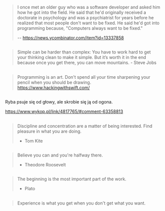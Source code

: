 >I once met an older guy who was a software developer and asked him how he got into the field. He said that he'd originally received a doctorate in psychology and was a psychiatrist for years before he realized that most people don't want to be fixed. He said he'd got into programming because, "Computers always want to be fixed."
>
>-- https://news.ycombinator.com/item?id=13337858

##

>Simple can be harder than complex: You have to work hard to get your thinking clean to make it simple. But it’s worth it in the end because once you get there, you can move mountains. - Steve Jobs

##

>Programming is an art. Don't spend all your time sharpening your pencil when you should be drawing. https://www.hackingwithswift.com/

##

Ryba psuje się od głowy, ale skrobie się ją od ogona.

https://www.wykop.pl/link/4817765/#comment-63358813

##

>Discipline and concentration are a matter of being interested.
>Find pleasure in what you are doing.
>- Tom Kite

##

>Believe you can and you're halfway there.
>- Theodore Roosevelt

##

>The beginning is the most important part of the work.
>- Plato

##

>Experience is what you get when you don't get what you want.
